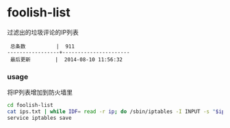 foolish-list
============

过滤出的垃圾评论的IP列表

```
 总条数          |  911       
-----------------+----------------------
 最后更新        |  2014-08-10 11:56:32     
```

### usage

将IP列表增加到防火墙里

```bash
cd foolish-list
cat ips.txt | while IDF= read -r ip; do /sbin/iptables -I INPUT -s "$ip" -j DROP; done
service iptables save
```
